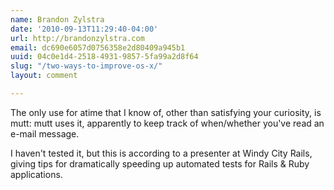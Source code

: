 ```yaml
---
name: Brandon Zylstra
date: '2010-09-13T11:29:40-04:00'
url: http://brandonzylstra.com
email: dc690e6057d0756358e2d80409a945b1
uuid: 04c0e1d4-2518-4931-9857-5fa99a2d8f64
slug: "/two-ways-to-improve-os-x/"
layout: comment

---
```


The only use for atime that I know of, other than satisfying your curiosity, is mutt:  mutt uses it, apparently to keep track of when/whether you've read an e-mail message.

I haven't tested it, but this is according to a presenter at Windy City Rails, giving tips for dramatically speeding up automated tests for Rails &amp; Ruby applications.
